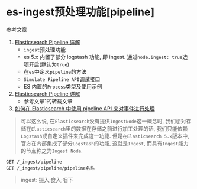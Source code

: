 # es-ingest预处理功能[pipeline]

参考文章

1. [Elasticsearch Pipeline 详解](https://my.oschina.net/u/4072296/blog/3073345)
    - `ingest`预处理功能
    - es 5.x 内置了部分 logstash 功能, 即 ingest. 通过`node.ingest: true`选项开启(默认为`true`)
    - 在`es`中定义`pipeline`的方法
    - `Simulate Pipeline API`调试接口
    - ES 内置的`Process`类型及使用示例
2. [Elasticsearch Pipeline 详解](https://blog.csdn.net/lijingjingchn/article/details/103068901)
    - 参考文章1的转载文章
3. [如何在 Elasticsearch 中使用 pipeline API 来对事件进行处理](https://blog.csdn.net/UbuntuTouch/article/details/99702199)


> 可以这么说, 在`Elasticsearch`没有提供`IngestNode`这一概念时, 我们想对存储在`Elasticsearch`里的数据在存储之前进行加工处理的话, 我们只能依赖`Logstash`或自定义插件来完成这一功能. 但是`在Elasticsearch 5.x`版本中, 官方在内部集成了部分`Logstash`的功能, 这就是`Ingest`, 而具有`Ingest`能力的节点称之为`Ingest Node`.

```
GET /_ingest/pipeline
GET /_ingest/pipeline/pipeline名称
```

> ingest: 摄入;食入;咽下

